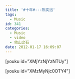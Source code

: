 ```yaml
---
title: '#十年#---陈奕迅'
tags:
  - Music
id: 341
categories:
  - Music
  - video
  - 他山之石
date: 2012-01-17 16:09:07
---
```


[youku id="XMjYzNjYzNTUy"]

[youku id="XMzMyNjc0OTY4"] 
